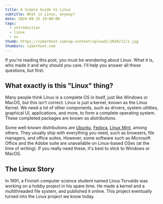 ```yaml
---
title: A Simple Guide to Linux
subtitle: What is Linux, anyway?
date: 2024-08-25 19:00:00
tags:
  - introduction
  - linux
  - os
thumb: https://cyberhoot.com/wp-content/uploads/2020/11/2.jpg
thumbsrc: cyberhoot.com
---
```

If you're reading this post, you must be wondering about Linux. What it is, who made it and why should you care. I'll help you answer all these questions, but first:

## What exactly is this "Linux" thing?
Many people think Linux is a complete OS in itself, just like Windows or MacOS, but this isn't correct. Linux is just a kernel, known as the Linux Kernel. We need a lot of other components, such as drivers, system utilities, graphical UI, applications, and more, to form a complete operating system. These completed packages are known as _distributions_. 

Some well-known distributions are [Ubuntu](https://ubuntu.com), [Fedora](https:/fedoraproject.org), [Linux Mint](https://linuxmint.com), among others. They usually ship with everything you need, such as browsers, file managers, and office suites. However, some software such as Microsoft Office and the Adobe suite are unavailable on Linux-based OSes (at the time of writing). If you really need these, it's best to stick to Windows or MacOS.

## The Linux Story
In 1991, a Finnish computer science student named Linus Torvalds was working on a hobby project in his spare time. He made a kernel and a multithreaded file system, and published it online. This project eventually turned into the Linux project we know today.